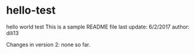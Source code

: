 # hello-test
hello world test
This is a sample README file
last update: 6/2/2017
author: dili13

Changes in version 2:
none so far.
